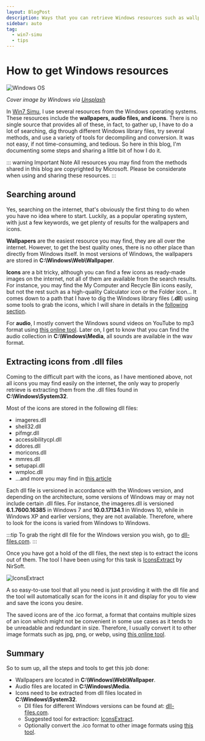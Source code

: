 ```yaml
---
layout: BlogPost
description: Ways that you can retrieve Windows resources such as wallpapers, icons, audio files etc.
sidebar: auto
tag:
  - win7-simu
  - tips
---
```


# How to get Windows resources

<m-blog-meta />

![Windows OS](https://images.unsplash.com/photo-1624571409108-e9a41746af53?auto=format&fit=crop&w=740&q=80)

_Cover image by Windows via [Unsplash](https://unsplash.com/photos/me4HT8AX4Ls)_

In [Win7 Simu](/win7simu/about.md), I use several resources from the Windows operating systems. These resources include the **wallpapers, audio files, and icons**. There is no single source that provides all of these, in fact, to gather up, I have to do a lot of searching, dig through different Windows library files, try several methods, and use a variety of tools for decompiling and conversion. It was not easy, if not time-consuming, and tedious. So here in this blog, I'm documenting some steps and sharing a little bit of how I do it.

::: warning Important Note
All resources you may find from the methods shared in this blog are copyrighted by Microsoft. Please be considerate when using and sharing these resources.
:::

## Searching around

Yes, searching on the internet, that's obviously the first thing to do when you have no idea where to start. Luckily, as a popular operating system, with just a few keywords, we get plenty of results for the wallpapers and icons.

**Wallpapers** are the easiest resource you may find, they are all over the internet. However, to get the best quality ones, there is no other place than directly from Windows itself. In most versions of Windows, the wallpapers are stored in **C:\Windows\Web\Wallpaper**.

**Icons** are a bit tricky, although you can find a few icons as ready-made images on the internet, not all of them are available from the search results. For instance, you may find the My Computer and Recycle Bin icons easily, but not the rest such as a high-quality Calculator icon or the Folder icon... It comes down to a path that I have to dig the Windows library files (**.dll**) using some tools to grab the icons, which I will share in details in the [following section](#extracting-icons-from-dll-files).

For **audio**, I mostly convert the Windows sound videos on YouTube to mp3 format using [this online tool](https://ytmp3.cc/downloader/). Later on, I get to know that you can find the audio collection in **C:\Windows\Media**, all sounds are available in the wav format.

<setupad-ads />

## Extracting icons from .dll files

Coming to the difficult part with the icons, as I have mentioned above, not all icons you may find easily on the internet, the only way to properly retrieve is extracting them from the .dll files found in **C:\Windows\System32**.

Most of the icons are stored in the following dll files:

* imageres.dll
* shell32.dll
* pifmgr.dll
* accessibilitycpl.dll
* ddores.dll
* moricons.dll
* mmres.dll
* setupapi.dll
* wmploc.dll
* ...and more you may find in [this article](https://www.digitalcitizen.life/where-find-most-windows-10s-native-icons/)

Each dll file is versioned in accordance with the Windows version, and depending on the architecture, some versions of Windows may or may not include certain .dll files. For instance, the imageres.dll is versioned **6.1.7600.16385** in Windows 7 and **10.0.17134.1** in Windows 10, while in Windows XP and earlier versions, they are not available. Therefore, where to look for the icons is varied from Windows to Windows.

:::tip
To grab the right dll file for the Windows version you wish, go to [dll-files.com](https://www.dll-files.com/).
:::

Once you have got a hold of the dll files, the next step is to extract the icons out of them. The tool I have been using for this task is [IconsExtract](https://www.nirsoft.net/utils/iconsext.html) by NirSoft.

![IconsExtract](https://www.nirsoft.net/utils/iconsext.gif)

A so easy-to-use tool that all you need is just providing it with the dll file and the tool will automatically scan for the icons in it and display for you to view and save the icons you desire.

The saved icons are of the .ico format, a format that contains multiple sizes of an icon which might not be convenient in some use cases as it tends to be unreadable and redundant in size. Therefore, I usually convert it to other image formats such as jpg, png, or webp, using [this online tool](https://www.aconvert.com/image/).

## Summary

So to sum up, all the steps and tools to get this job done:

* Wallpapers are located in **C:\Windows\Web\Wallpaper**.
* Audio files are located in **C:\Windows\Media**.
* Icons need to be extracted from dll files located in **C:\Windows\System32**.
  * Dll files for different Windows versions can be found at: [dll-files.com](https://www.dll-files.com/).
  * Suggested tool for extraction: [IconsExtract](https://www.nirsoft.net/utils/iconsext.html).
  * Optionally convert the .ico format to other image formats using [this tool](https://www.aconvert.com/image/).

<m-blog-tag-list :tags="$page.frontmatter.tag" showIcon />

